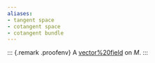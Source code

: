 ```yaml
---
aliases:
- tangent space
- cotangent space
- cotangent bundle
---
```















::: {.remark .proofenv}
A [vector%20field](vector%20field) on $M$.
:::
